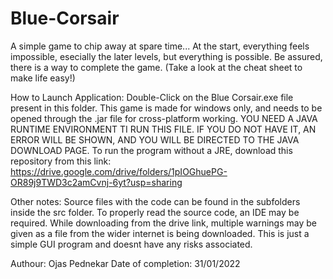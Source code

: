 # Blue-Corsair
A simple game to chip away at spare time... At the start, everything feels impossible, esecially the later levels, but everything is possible.  Be assured, there is a way to complete the game. (Take a look at the cheat sheet to make life easy!)

How to Launch Application: Double-Click on the Blue Corsair.exe file present in this folder. This game is made for windows only, and needs to be opened through the .jar file for cross-platform working. YOU NEED A JAVA RUNTIME ENVIRONMENT TI RUN THIS FILE. IF YOU DO NOT HAVE IT, AN ERROR WILL BE SHOWN, AND YOU WILL BE DIRECTED TO THE JAVA DOWNLOAD PAGE.
To run the program without a JRE, download this repository from this link: https://drive.google.com/drive/folders/1pIOGhuePG-OR89j9TWD3c2amCvnj-6yt?usp=sharing

Other notes: Source files with the code can be found in the subfolders inside the src folder. To properly read the source code, an IDE may be required. While downloading from the drive link, multiple warnings may be given as a file from the wider internet is being downloaded. This is just a simple GUI program and doesnt have any risks associated.

Authour: Ojas Pednekar
Date of completion: 31/01/2022
